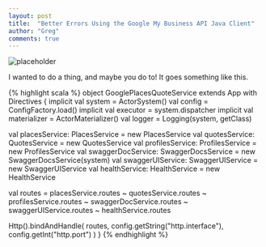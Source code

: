 ```yaml
---
layout: post
title:  "Better Errors Using the Google My Business API Java Client"
author: "Greg"
comments: true
---
```

![placeholder](https://farm5.staticflickr.com/4215/34664199694_abf41b2606_c.jpg "Large example image")

I wanted to do a thing, and maybe you do to! It goes something like this.
<!--more-->
{% highlight scala %}
object GooglePlacesQuoteService extends App with Directives {
  implicit val system = ActorSystem()
  val config = ConfigFactory.load()
  implicit val executor = system.dispatcher
  implicit val materializer = ActorMaterializer()
  val logger = Logging(system, getClass)

  val placesService: PlacesService = new PlacesService
  val quotesService: QuotesService = new QuotesService
  val profilesService: ProfilesService = new ProfilesService
  val swaggerDocService: SwaggerDocsService = new SwaggerDocsService(system)
  val swaggerUIService: SwaggerUIService = new SwaggerUIService
  val healthService: HealthService = new HealthService

  val routes = placesService.routes ~ quotesService.routes ~
    profilesService.routes ~ swaggerDocService.routes ~
    swaggerUIService.routes ~ healthService.routes

  Http().bindAndHandle(
    routes, config.getString("http.interface"), config.getInt("http.port")
  )
}
{% endhighlight %}
